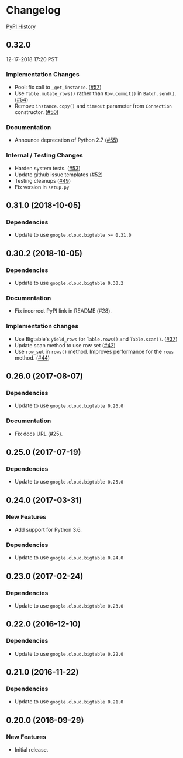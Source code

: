 # Changelog

[PyPI History][1]

[1]: https://pypi.org/project/google-cloud-happybase/#history


## 0.32.0

12-17-2018 17:20 PST


### Implementation Changes
- Pool: fix call to `_get_instance`. ([#57](https://github.com/googleapis/google-cloud-python-happybase/pull/57))
- Use `Table.mutate_rows()` rather than `Row.commit()` in `Batch.send()`. ([#54](https://github.com/googleapis/google-cloud-python-happybase/pull/54))
- Remove `instance.copy()` and `timeout` parameter from `Connection` constructor. ([#50](https://github.com/googleapis/google-cloud-python-happybase/pull/50))

### Documentation
- Announce deprecation of Python 2.7 ([#55](https://github.com/googleapis/google-cloud-python-happybase/pull/55))

### Internal / Testing Changes
- Harden system tests. ([#53](https://github.com/googleapis/google-cloud-python-happybase/pull/53))
- Update github issue templates ([#52](https://github.com/googleapis/google-cloud-python-happybase/pull/52))
- Testing cleanups ([#49](https://github.com/googleapis/google-cloud-python-happybase/pull/49))
- Fix version in `setup.py`

## 0.31.0 (2018-10-05)

### Dependencies

- Update to use `google.cloud.bigtable >= 0.31.0`


## 0.30.2 (2018-10-05)

### Dependencies

- Update to use `google.cloud.bigtable 0.30.2`

### Documentation

- Fix incorrect PyPI link in README (#28).

### Implementation changes

- Use Bigtable's `yield_rows` for `Table.rows()` and `Table.scan()`. ([#37](https://github.com/googleapis/google-cloud-python-happybase/pull/37))
- Update scan method to use row set ([#42](https://github.com/googleapis/google-cloud-python-happybase/pull/42))
- Use `row_set` in `rows()` method.  Improves performance for the `rows` method. ([#44](https://github.com/googleapis/google-cloud-python-happybase/pull/44))


## 0.26.0 (2017-08-07)

### Dependencies

- Update to use `google.cloud.bigtable 0.26.0`

### Documentation

- Fix docs URL (#25).


## 0.25.0 (2017-07-19)

### Dependencies

- Update to use `google.cloud.bigtable 0.25.0`


## 0.24.0 (2017-03-31)

### New Features

- Add support for Python 3.6.

### Dependencies

- Update to use `google.cloud.bigtable 0.24.0`


## 0.23.0 (2017-02-24)

### Dependencies

- Update to use `google.cloud.bigtable 0.23.0`


## 0.22.0 (2016-12-10)

### Dependencies

- Update to use `google.cloud.bigtable 0.22.0`


## 0.21.0 (2016-11-22)

### Dependencies

- Update to use `google.cloud.bigtable 0.21.0`


## 0.20.0 (2016-09-29)

### New Features

- Initial release.
